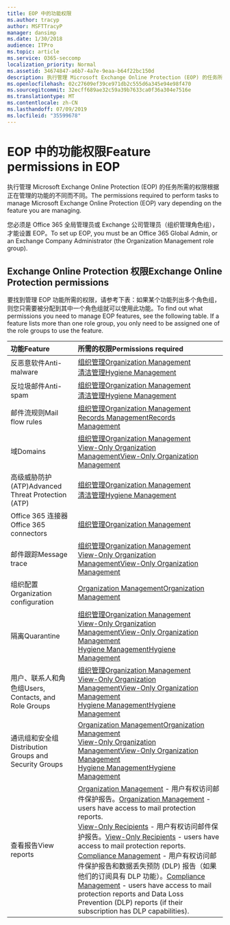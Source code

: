 ```yaml
---
title: EOP 中的功能权限
ms.author: tracyp
author: MSFTTracyP
manager: dansimp
ms.date: 1/30/2018
audience: ITPro
ms.topic: article
ms.service: O365-seccomp
localization_priority: Normal
ms.assetid: 34674847-a6b7-4a7e-9eaa-b64f22bc150d
description: 执行管理 Microsoft Exchange Online Protection (EOP) 的任务所需的权限根据正在管理的功能的不同而不同。
ms.openlocfilehash: 02c27609ef39ce971db2c555d6a345e94e98f470
ms.sourcegitcommit: 32ecff689ae32c59a39b7633ca0f36a304e7516e
ms.translationtype: MT
ms.contentlocale: zh-CN
ms.lasthandoff: 07/09/2019
ms.locfileid: "35599678"
---
```

# <a name="feature-permissions-in-eop"></a><span data-ttu-id="6fbdb-103">EOP 中的功能权限</span><span class="sxs-lookup"><span data-stu-id="6fbdb-103">Feature permissions in EOP</span></span>

<span data-ttu-id="6fbdb-104">执行管理 Microsoft Exchange Online Protection (EOP) 的任务所需的权限根据正在管理的功能的不同而不同。</span><span class="sxs-lookup"><span data-stu-id="6fbdb-104">The permissions required to perform tasks to manage Microsoft Exchange Online Protection (EOP) vary depending on the feature you are managing.</span></span> 
  
<span data-ttu-id="6fbdb-105">您必须是 Office 365 全局管理员或 Exchange 公司管理员（组织管理角色组），才能设置 EOP。</span><span class="sxs-lookup"><span data-stu-id="6fbdb-105">To set up EOP, you must be an Office 365 Global Admin, or an Exchange Company Administrator (the Organization Management role group).</span></span>
  
## <a name="exchange-online-protection-permissions"></a><span data-ttu-id="6fbdb-106">Exchange Online Protection 权限</span><span class="sxs-lookup"><span data-stu-id="6fbdb-106">Exchange Online Protection permissions</span></span>

<span data-ttu-id="6fbdb-p101">要找到管理 EOP 功能所需的权限，请参考下表：如果某个功能列出多个角色组，则您只需要被分配到其中一个角色组就可以使用此功能。</span><span class="sxs-lookup"><span data-stu-id="6fbdb-p101">To find out what permissions you need to manage EOP features, see the following table. If a feature lists more than one role group, you only need to be assigned one of the role groups to use the feature.</span></span>
  
|<span data-ttu-id="6fbdb-109">**功能**</span><span class="sxs-lookup"><span data-stu-id="6fbdb-109">**Feature**</span></span>|<span data-ttu-id="6fbdb-110">**所需的权限**</span><span class="sxs-lookup"><span data-stu-id="6fbdb-110">**Permissions required**</span></span>|
|:-----|:-----|
|<span data-ttu-id="6fbdb-111">反恶意软件</span><span class="sxs-lookup"><span data-stu-id="6fbdb-111">Anti-malware</span></span>  <br/> |[<span data-ttu-id="6fbdb-112">组织管理</span><span class="sxs-lookup"><span data-stu-id="6fbdb-112">Organization Management</span></span>](http://technet.microsoft.com/library/0bfd21c1-86ac-4369-86b7-aeba386741c8.aspx) <br/> [<span data-ttu-id="6fbdb-113">清洁管理</span><span class="sxs-lookup"><span data-stu-id="6fbdb-113">Hygiene Management</span></span>](http://technet.microsoft.com/library/fc0a9ec2-9c3d-42f6-8442-8603fb29d464.aspx) <br/> |
|<span data-ttu-id="6fbdb-114">反垃圾邮件</span><span class="sxs-lookup"><span data-stu-id="6fbdb-114">Anti-spam</span></span>  <br/> |[<span data-ttu-id="6fbdb-115">组织管理</span><span class="sxs-lookup"><span data-stu-id="6fbdb-115">Organization Management</span></span>](http://technet.microsoft.com/library/0bfd21c1-86ac-4369-86b7-aeba386741c8.aspx) <br/> [<span data-ttu-id="6fbdb-116">清洁管理</span><span class="sxs-lookup"><span data-stu-id="6fbdb-116">Hygiene Management</span></span>](http://technet.microsoft.com/library/fc0a9ec2-9c3d-42f6-8442-8603fb29d464.aspx) <br/> |
|<span data-ttu-id="6fbdb-117">邮件流规则</span><span class="sxs-lookup"><span data-stu-id="6fbdb-117">Mail flow rules</span></span>  <br/> |[<span data-ttu-id="6fbdb-118">组织管理</span><span class="sxs-lookup"><span data-stu-id="6fbdb-118">Organization Management</span></span>](http://technet.microsoft.com/library/0bfd21c1-86ac-4369-86b7-aeba386741c8.aspx) <br/> [<span data-ttu-id="6fbdb-119">Records Management</span><span class="sxs-lookup"><span data-stu-id="6fbdb-119">Records Management</span></span>](http://technet.microsoft.com/library/0e0c95ce-6109-4591-b86d-c6cfd44d21f5.aspx) <br/> |
|<span data-ttu-id="6fbdb-120">域</span><span class="sxs-lookup"><span data-stu-id="6fbdb-120">Domains</span></span>  <br/> |[<span data-ttu-id="6fbdb-121">组织管理</span><span class="sxs-lookup"><span data-stu-id="6fbdb-121">Organization Management</span></span>](http://technet.microsoft.com/library/0bfd21c1-86ac-4369-86b7-aeba386741c8.aspx) <br/> [<span data-ttu-id="6fbdb-122">View-Only Organization Management</span><span class="sxs-lookup"><span data-stu-id="6fbdb-122">View-Only Organization Management</span></span>](http://technet.microsoft.com/library/c514c6d0-0157-4c52-9ec6-441d9a30f3df.aspx) <br/> |
|<span data-ttu-id="6fbdb-123">高级威胁防护 (ATP)</span><span class="sxs-lookup"><span data-stu-id="6fbdb-123">Advanced Threat Protection (ATP)</span></span>  <br/> |[<span data-ttu-id="6fbdb-124">组织管理</span><span class="sxs-lookup"><span data-stu-id="6fbdb-124">Organization Management</span></span>](http://technet.microsoft.com/library/0bfd21c1-86ac-4369-86b7-aeba386741c8.aspx) <br/> [<span data-ttu-id="6fbdb-125">清洁管理</span><span class="sxs-lookup"><span data-stu-id="6fbdb-125">Hygiene Management</span></span>](http://technet.microsoft.com/library/fc0a9ec2-9c3d-42f6-8442-8603fb29d464.aspx) <br/> |
|<span data-ttu-id="6fbdb-126">Office 365 连接器</span><span class="sxs-lookup"><span data-stu-id="6fbdb-126">Office 365 connectors</span></span>  <br/> |[<span data-ttu-id="6fbdb-127">组织管理</span><span class="sxs-lookup"><span data-stu-id="6fbdb-127">Organization Management</span></span>](http://technet.microsoft.com/library/0bfd21c1-86ac-4369-86b7-aeba386741c8.aspx) <br/> |
|<span data-ttu-id="6fbdb-128">邮件跟踪</span><span class="sxs-lookup"><span data-stu-id="6fbdb-128">Message trace</span></span>  <br/> |[<span data-ttu-id="6fbdb-129">组织管理</span><span class="sxs-lookup"><span data-stu-id="6fbdb-129">Organization Management</span></span>](http://technet.microsoft.com/library/0bfd21c1-86ac-4369-86b7-aeba386741c8.aspx) <br/> [<span data-ttu-id="6fbdb-130">View-Only Organization Management</span><span class="sxs-lookup"><span data-stu-id="6fbdb-130">View-Only Organization Management</span></span>](http://technet.microsoft.com/library/c514c6d0-0157-4c52-9ec6-441d9a30f3df.aspx) <br/> |
|<span data-ttu-id="6fbdb-131">组织配置</span><span class="sxs-lookup"><span data-stu-id="6fbdb-131">Organization configuration</span></span>  <br/> |[<span data-ttu-id="6fbdb-132">Organization Management</span><span class="sxs-lookup"><span data-stu-id="6fbdb-132">Organization Management</span></span>](http://technet.microsoft.com/library/0bfd21c1-86ac-4369-86b7-aeba386741c8.aspx) <br/> |
|<span data-ttu-id="6fbdb-133">隔离</span><span class="sxs-lookup"><span data-stu-id="6fbdb-133">Quarantine</span></span>  <br/> |[<span data-ttu-id="6fbdb-134">组织管理</span><span class="sxs-lookup"><span data-stu-id="6fbdb-134">Organization Management</span></span>](http://technet.microsoft.com/library/0bfd21c1-86ac-4369-86b7-aeba386741c8.aspx) <br/> [<span data-ttu-id="6fbdb-135">View-Only Organization Management</span><span class="sxs-lookup"><span data-stu-id="6fbdb-135">View-Only Organization Management</span></span>](http://technet.microsoft.com/library/c514c6d0-0157-4c52-9ec6-441d9a30f3df.aspx) <br/> [<span data-ttu-id="6fbdb-136">Hygiene Management</span><span class="sxs-lookup"><span data-stu-id="6fbdb-136">Hygiene Management</span></span>](http://technet.microsoft.com/library/fc0a9ec2-9c3d-42f6-8442-8603fb29d464.aspx) <br/> |
|<span data-ttu-id="6fbdb-137">用户、联系人和角色组</span><span class="sxs-lookup"><span data-stu-id="6fbdb-137">Users, Contacts, and Role Groups</span></span>  <br/> |[<span data-ttu-id="6fbdb-138">组织管理</span><span class="sxs-lookup"><span data-stu-id="6fbdb-138">Organization Management</span></span>](http://technet.microsoft.com/library/0bfd21c1-86ac-4369-86b7-aeba386741c8.aspx) <br/> [<span data-ttu-id="6fbdb-139">View-Only Organization Management</span><span class="sxs-lookup"><span data-stu-id="6fbdb-139">View-Only Organization Management</span></span>](http://technet.microsoft.com/library/c514c6d0-0157-4c52-9ec6-441d9a30f3df.aspx) <br/> [<span data-ttu-id="6fbdb-140">Hygiene Management</span><span class="sxs-lookup"><span data-stu-id="6fbdb-140">Hygiene Management</span></span>](http://technet.microsoft.com/library/fc0a9ec2-9c3d-42f6-8442-8603fb29d464.aspx) <br/> |
|<span data-ttu-id="6fbdb-141">通讯组和安全组</span><span class="sxs-lookup"><span data-stu-id="6fbdb-141">Distribution Groups and Security Groups</span></span>  <br/> |[<span data-ttu-id="6fbdb-142">Organization Management</span><span class="sxs-lookup"><span data-stu-id="6fbdb-142">Organization Management</span></span>](http://technet.microsoft.com/library/0bfd21c1-86ac-4369-86b7-aeba386741c8.aspx) <br/> [<span data-ttu-id="6fbdb-143">View-Only Organization Management</span><span class="sxs-lookup"><span data-stu-id="6fbdb-143">View-Only Organization Management</span></span>](http://technet.microsoft.com/library/c514c6d0-0157-4c52-9ec6-441d9a30f3df.aspx) <br/> [<span data-ttu-id="6fbdb-144">Hygiene Management</span><span class="sxs-lookup"><span data-stu-id="6fbdb-144">Hygiene Management</span></span>](http://technet.microsoft.com/library/fc0a9ec2-9c3d-42f6-8442-8603fb29d464.aspx) <br/> |
|<span data-ttu-id="6fbdb-145">查看报告</span><span class="sxs-lookup"><span data-stu-id="6fbdb-145">View reports</span></span>  <br/> |<span data-ttu-id="6fbdb-146">[Organization Management](http://technet.microsoft.com/library/0bfd21c1-86ac-4369-86b7-aeba386741c8.aspx) - 用户有权访问邮件保护报告。</span><span class="sxs-lookup"><span data-stu-id="6fbdb-146">[Organization Management](http://technet.microsoft.com/library/0bfd21c1-86ac-4369-86b7-aeba386741c8.aspx) - users have access to mail protection reports.</span></span>  <br/> <span data-ttu-id="6fbdb-147">[View-Only Recipients](http://technet.microsoft.com/library/37e66b92-81d3-412f-b7a9-e1bb8cbeb468.aspx) - 用户有权访问邮件保护报告。</span><span class="sxs-lookup"><span data-stu-id="6fbdb-147">[View-Only Recipients](http://technet.microsoft.com/library/37e66b92-81d3-412f-b7a9-e1bb8cbeb468.aspx) - users have access to mail protection reports.</span></span>  <br/> <span data-ttu-id="6fbdb-148">[Compliance Management](http://technet.microsoft.com/library/b91b23a4-e9c7-4bd0-9ee3-ec5cb498da15.aspx) - 用户有权访问邮件保护报告和数据丢失预防 (DLP) 报告（如果他们的订阅具有 DLP 功能）。</span><span class="sxs-lookup"><span data-stu-id="6fbdb-148">[Compliance Management](http://technet.microsoft.com/library/b91b23a4-e9c7-4bd0-9ee3-ec5cb498da15.aspx) - users have access to mail protection reports and Data Loss Prevention (DLP) reports (if their subscription has DLP capabilities).</span></span>  <br/> |
   

